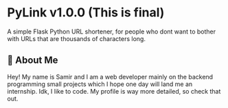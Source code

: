 # PyLink v1.0.0 (This is final)
A simple Flask Python URL shortener, for people who dont want to bother with URLs that are thousands of characters long.



## 🚀 About Me
Hey! My name is Samir and I am a web developer mainly on the backend programming small projects which I hope one day will land me an internship. Idk, I like to code. My profile is way more detailed, so check that out.

